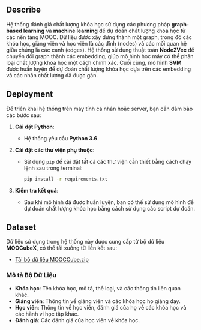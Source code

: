 ## Describe

Hệ thống đánh giá chất lượng khóa học sử dụng các phương pháp **graph-based learning** và **machine learning** để dự đoán chất lượng khóa học từ các nền tảng MOOC. Dữ liệu được xây dựng thành một graph, trong đó các khóa học, giảng viên và học viên là các đỉnh (nodes) và các mối quan hệ giữa chúng là các cạnh (edges). Hệ thống sử dụng thuật toán **Node2Vec** để chuyển đổi graph thành các embedding, giúp mô hình học máy có thể phân loại chất lượng khóa học một cách chính xác. Cuối cùng, mô hình **SVM** được huấn luyện để dự đoán chất lượng khóa học dựa trên các embedding và các nhãn chất lượng đã được gán.

## Deployment

Để triển khai hệ thống trên máy tính cá nhân hoặc server, bạn cần đảm bảo các bước sau:

1. **Cài đặt Python**:
   - Hệ thống yêu cầu **Python 3.6**.

2. **Cài đặt các thư viện phụ thuộc**:
   - Sử dụng `pip` để cài đặt tất cả các thư viện cần thiết bằng cách chạy lệnh sau trong terminal:

     ```bash
     pip install -r requirements.txt
     ```

3. **Kiểm tra kết quả**:
   - Sau khi mô hình đã được huấn luyện, bạn có thể sử dụng mô hình để dự đoán chất lượng khóa học bằng cách sử dụng các script dự đoán.

## Dataset

Dữ liệu sử dụng trong hệ thống này được cung cấp từ bộ dữ liệu **MOOCubeX**, có thể tải xuống từ liên kết sau:

- [Tải bộ dữ liệu MOOCCube.zip](http://lfs.aminer.cn/misc/moocdata/data/MOOCCube.zip)

### Mô tả Bộ Dữ Liệu

- **Khóa học**: Tên khóa học, mô tả, thể loại, và các thông tin liên quan khác.
- **Giảng viên**: Thông tin về giảng viên và các khóa học họ giảng dạy.
- **Học viên**: Thông tin về học viên, đánh giá của họ về các khóa học và các hành vi học tập khác.
- **Đánh giá**: Các đánh giá của học viên về khóa học.